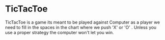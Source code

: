 # TicTacToe
TicTacToe is a game its meant to be played against Computer as a player we need to fill in the spaces in the chart where we push 'X' or 'O' .
Unless you use a proper strategy the computer won't let you win.
